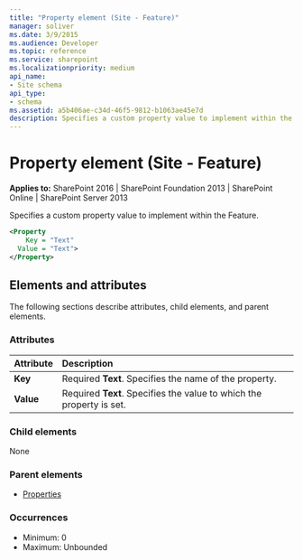 ```yaml
---
title: "Property element (Site - Feature)"
manager: soliver
ms.date: 3/9/2015
ms.audience: Developer
ms.topic: reference
ms.service: sharepoint
ms.localizationpriority: medium
api_name:
- Site schema
api_type:
- schema
ms.assetid: a5b406ae-c34d-46f5-9812-b1063ae45e7d
description: Specifies a custom property value to implement within the Feature.
---
```


# Property element (Site - Feature)

**Applies to:** SharePoint 2016 | SharePoint Foundation 2013 | SharePoint Online | SharePoint Server 2013
  
Specifies a custom property value to implement within the Feature. 
  
```XML
<Property
    Key = "Text"
  Value = "Text">
</Property>
```

## Elements and attributes

The following sections describe attributes, child elements, and parent elements.

### Attributes

|**Attribute**|**Description**|
|:-----|:-----|
|**Key** <br/> |Required **Text**. Specifies the name of the property.  <br/> |
|**Value** <br/> |Required **Text**. Specifies the value to which the property is set.  <br/> |
   
### Child elements

None
   
### Parent elements

- [Properties](properties-element-site.md)
   
### Occurrences

- Minimum: 0
- Maximum: Unbounded 

<br/> 
   

